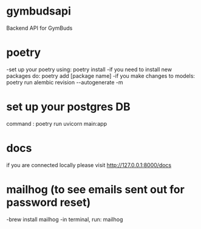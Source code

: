 # gymbudsapi

Backend API for GymBuds

# poetry

-set up your poetry using: poetry install
-if you need to install new packages do: poetry add [package name]
-if you make changes to models: poetry run alembic revision --autogenerate -m

# set up your postgres DB

command : poetry run uvicorn main:app

# docs

if you are connected locally please visit
http://127.0.0.1:8000/docs

# mailhog (to see emails sent out for password reset)
-brew install mailhog
-in terminal, run: mailhog